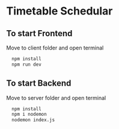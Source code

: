 
# Timetable Schedular




## To start Frontend

Move to client folder and open terminal

```bash
  npm install 
  npm run dev
```


## To start Backend

Move to server folder and open terminal

```bash
  npm install 
  npm i nodemon
  nodemon index.js
```
    